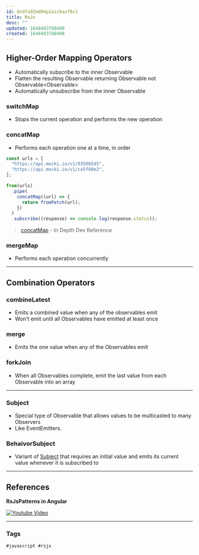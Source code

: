 ```yaml
---
id: 6ndfa92md94p2aicbaxf0z1
title: RxJx
desc: ""
updated: 1648403788400
created: 1648403788400
---
```


## Higher-Order Mapping Operators

- Automatically subscribe to the inner Observable
- Flatten the resulting Observable returning Observable<T> not Observable<Observable<T>>
- Automatically unsubscribe from the inner Observable

### switchMap

- Stops the current operation and performs the new operation

### concatMap

- Performs each operation one at a time, in order

```typescript
const urls = [
  "https://api.mocki.io/v1/0350b5d5",
  "https://api.mocki.io/v1/ce5f60e2",
];

from(urls)
  .pipe(
    concatMap((url) => {
      return fromFetch(url);
    })
  )
  .subscribe((response) => console.log(response.status));
```

> [concatMap](https://indepth.dev/reference/rxjs/operators/concat-map) - In Depth Dev Reference

### mergeMap

- Performs each operation concurrently

---

## Combination Operators

### combineLatest

- Emits a combined value when any of the observables emit
- Won't emit until all Observables have emitted at least once

### merge

- Emits the one value when any of the Observables emit

### forkJoin

- When all Observables complete, emit the last value from each Observable into an array

---

### Subject

- Special type of Observable that allows values to be multicasted to many Observers
- Like EventEmitters.

### BehaivorSubject

- Variant of [Subject](#subject) that requires an initial value and emits its current value whenever it is subscribed to

---

## References

**RxJsPatterns in Angular**

[![Youtube Video](https://img.youtube.com/vi/uv_sblwIJag/0.jpg)](https://www.youtube.com/watch?v=uv_sblwIJag)

---

### Tags

`#javascript #rsjx`
